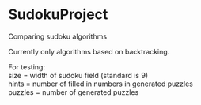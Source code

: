 # SudokuProject
Comparing sudoku algorithms

Currently only algorithms based on backtracking.

For testing:  
size = width of sudoku field (standard is 9)  
hints = number of filled in numbers in generated puzzles  
puzzles = number of generated puzzles  

